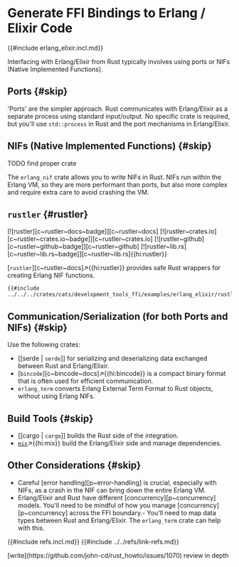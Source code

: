 # Generate FFI Bindings to Erlang / Elixir Code

{{#include erlang_elixir.incl.md}}

Interfacing with Erlang/Elixir from Rust typically involves using ports or NIFs (Native Implemented Functions).

## Ports {#skip}

'Ports' are the simpler approach. Rust communicates with Erlang/Elixir as a separate process using standard input/output. No specific crate is required, but you'll use `std::process` in Rust and the port mechanisms in Erlang/Elixir.

## NIFs (Native Implemented Functions) {#skip}

TODO find proper crate

The `erlang_nif` crate allows you to write NIFs in Rust. NIFs run within the Erlang VM, so they are more performant than ports, but also more complex and require extra care to avoid crashing the VM.

## `rustler` {#rustler}

[![rustler][c~rustler~docs~badge]][c~rustler~docs] [![rustler~crates.io][c~rustler~crates.io~badge]][c~rustler~crates.io] [![rustler~github][c~rustler~github~badge]][c~rustler~github] [![rustler~lib.rs][c~rustler~lib.rs~badge]][c~rustler~lib.rs]{{hi:rustler}}

[`rustler`][c~rustler~docs]↗{{hi:rustler}} provides safe Rust wrappers for creating Erlang NIF functions.

```rust,editable
{{#include ../../../crates/cats/development_tools_ffi/examples/erlang_elixir/rustler.rs:example}}
```

## Communication/Serialization (for both Ports and NIFs) {#skip}

Use the following crates:

- [[serde | `serde`]] for serializing and deserializing data exchanged between Rust and Erlang/Elixir.
- [`bincode`][c~bincode~docs]↗{{hi:bincode}} is a compact binary format that is often used for efficient communication.
- `erlang_term` converts Erlang External Term Format to Rust objects, without using Erlang NIFs.

## Build Tools {#skip}

- [[cargo | `cargo`]] builds the Rust side of the integration.
- [`mix`]()↗{{hi:mix}} build the Erlang/Elixir side and manage dependencies.

## Other Considerations {#skip}

- Careful [error handling][p~error-handling] is crucial, especially with NIFs, as a crash in the NIF can bring down the entire Erlang VM.
- Erlang/Elixir and Rust have different [concurrency][p~concurrency] models. You'll need to be mindful of how you manage [concurrency][p~concurrency] across the FFI boundary.- You'll need to map data types between Rust and Erlang/Elixir. The `erlang_term` crate can help with this.

{{#include refs.incl.md}}
{{#include ../../refs/link-refs.md}}

<div class="hidden">
[write](https://github.com/john-cd/rust_howto/issues/1070)
review in depth
</div>
